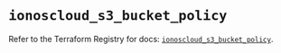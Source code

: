# `ionoscloud_s3_bucket_policy`

Refer to the Terraform Registry for docs: [`ionoscloud_s3_bucket_policy`](https://registry.terraform.io/providers/ionos-cloud/ionoscloud/6.6.9/docs/resources/s3_bucket_policy).
